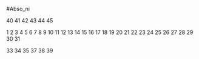 #Abso_ni

40
41
42
43
44
45


1
2
3
4
5
6
7
8
9
10
11
12
13
14
15
16
17
18
19
20
21
22
23
24
25
26
27
28
29
30
31

33
34
35
37
38
39

